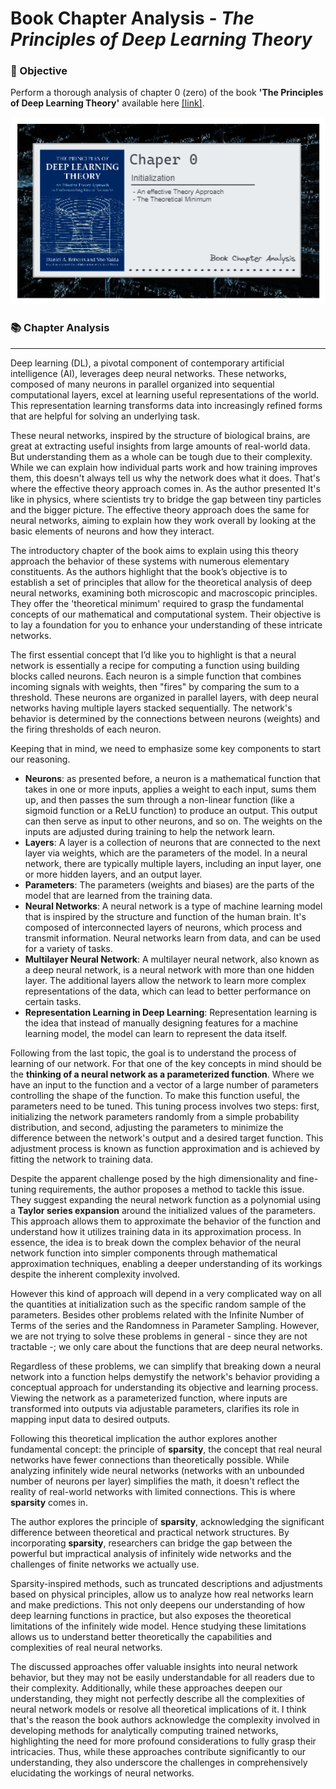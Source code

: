 # Book Chapter Analysis - *The Principles of Deep Learning Theory*

### 📌 Objective

Perform a thorough analysis of chapter 0 (zero) of the book **'The Principles of Deep Learning Theory'** available here [[link]](https://arxiv.org/pdf/2106.10165.pdf).

<p align="center">
  <img width="800" src="../../Imgs/Chapter0_DLT.png">
</p>


### 📚 Chapter Analysis
---

Deep learning (DL), a pivotal component of contemporary artificial intelligence (AI), leverages deep neural networks. These networks, composed of many neurons in parallel organized into sequential computational layers, excel at learning useful representations of the world. This representation learning transforms data into increasingly refined forms that are helpful for solving an underlying task. 

These neural networks, inspired by the structure of biological brains, are great at extracting useful insights from large amounts of real-world data. But understanding them as a whole can be tough due to their complexity. While we can explain how individual parts work and how training improves them, this doesn't always tell us why the network does what it does. That's where the effective theory approach comes in. As the author presented It's like in physics, where scientists try to bridge the gap between tiny particles and the bigger picture. The effective theory approach does the same for neural networks, aiming to explain how they work overall by looking at the basic elements of neurons and how they interact.

The introductory chapter of the book aims to explain using this theory approach the behavior of these systems with numerous elementary constituents. As the authors highlight that the book’s objective is to establish a set of principles that allow for the theoretical analysis of deep neural networks, examining both microscopic and macroscopic principles. They offer the 'theoretical minimum' required to grasp the fundamental concepts of our mathematical and computational system. Their objective is to lay a foundation for you to enhance your understanding of these intricate networks.

The first essential concept that I’d like you to highlight is that a neural network is essentially a recipe for computing a function using building blocks called neurons. Each neuron is a simple function that combines incoming signals with weights, then "fires" by comparing the sum to a threshold. These neurons are organized in parallel layers, with deep neural networks having multiple layers stacked sequentially. The network's behavior is determined by the connections between neurons (weights) and the firing thresholds of each neuron.

Keeping that in mind, we need to emphasize some key components to start our reasoning.

- **Neurons**: as presented before, a neuron is a mathematical function that takes in one or more inputs, applies a weight to each input, sums them up, and then passes the sum through a non-linear function (like a sigmoid function or a ReLU function) to produce an output. This output can then serve as input to other neurons, and so on. The weights on the inputs are adjusted during training to help the network learn.
- **Layers**: A layer is a collection of neurons that are connected to the next layer via weights, which are the parameters of the model. In a neural network, there are typically multiple layers, including an input layer, one or more hidden layers, and an output layer. 
- **Parameters**: The parameters (weights and biases) are the parts of the model that are learned from the training data.
- **Neural Networks**: A neural network is a type of machine learning model that is inspired by the structure and function of the human brain. It's composed of interconnected layers of neurons, which process and transmit information. Neural networks learn from data, and can be used for a variety of tasks.
- **Multilayer Neural Network**: A multilayer neural network, also known as a deep neural network, is a neural network with more than one hidden layer. The additional layers allow the network to learn more complex representations of the data, which can lead to better performance on certain tasks.
- **Representation Learning in Deep Learning**: Representation learning is the idea that instead of manually designing features for a machine learning model, the model can learn to represent the data itself. 

Following from the last topic, the goal is to understand the process of learning of our network. For that one of the key concepts in mind should be the **thinking of a neural network as a parameterized function**. Where we have an input to the function and a vector of a large number of parameters controlling the shape of the function. To make this function useful, the parameters need to be tuned. This tuning process involves two steps: first, initializing the network parameters randomly from a simple probability distribution, and second, adjusting the parameters to minimize the difference between the network's output and a desired target function. This adjustment process is known as function approximation and is achieved by fitting the network to training data.

Despite the apparent challenge posed by the high dimensionality and fine-tuning requirements, the author proposes a method to tackle this issue. They suggest expanding the neural network function as a polynomial using a **Taylor series expansion** around the initialized values of the parameters. This approach allows them to approximate the behavior of the function and understand how it utilizes training data in its approximation process. In essence, the idea is to break down the complex behavior of the neural network function into simpler components through mathematical approximation techniques, enabling a deeper understanding of its workings despite the inherent complexity involved. 

However this kind of approach will depend in a very complicated way on all the quantities at initialization such as the specific random sample of the parameters. Besides other problems related with the Infinite Number of Terms of the series and the Randomness in Parameter Sampling. However, we are not trying to solve these problems in general - since they are not tractable -; we only care about the functions that are deep neural networks.

Regardless of these problems, we can simplify that breaking down a neural network into a function helps demystify the network's behavior providing a conceptual approach for understanding its objective and learning process. Viewing the network as a parameterized function, where inputs are transformed into outputs via adjustable parameters, clarifies its role in mapping input data to desired outputs.

Following this theoretical implication the author explores another fundamental concept: the principle of **sparsity**, the concept that real neural networks have fewer connections than theoretically possible. While analyzing infinitely wide neural networks (networks with an unbounded number of neurons per layer) simplifies the math, it doesn't reflect the reality of real-world networks with limited connections. This is where **sparsity** comes in.

The author explores the principle of **sparsity**, acknowledging the significant difference between theoretical and practical network structures. By incorporating **sparsity**, researchers can bridge the gap between the powerful but impractical analysis of infinitely wide networks and the challenges of finite networks we actually use.

Sparsity-inspired methods, such as truncated descriptions and adjustments based on physical principles, allow us to analyze how real networks learn and make predictions. This not only deepens our understanding of how deep learning functions in practice, but also exposes the theoretical limitations of the infinitely wide model. Hence studying these limitations allows us to understand better theoretically the capabilities and complexities of real neural networks.

The discussed approaches offer valuable insights into neural network behavior, but they may not be easily understandable for all readers due to their complexity. Additionally, while these approaches deepen our understanding, they might not perfectly describe all the complexities of neural network models or resolve all theoretical implications of it. I think that's the reason the book authors acknowledge the complexity involved in developing methods for analytically computing trained networks, highlighting the need for more profound considerations to fully grasp their intricacies. Thus, while these approaches contribute significantly to our understanding, they also underscore the challenges in comprehensively elucidating the workings of neural networks.
